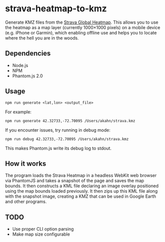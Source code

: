 # strava-heatmap-to-kmz

Generate KMZ files from the [Strava Global Heatmap](http://labs.strava.com/heatmap/). This allows you to use the heatmap as a map layer (currently 1000×1000 pixels) on a mobile device (e.g. iPhone or Garmin), which enabling offline use and helps you to locate where the hell you are in the woods.

## Dependencies

* Node.js
* NPM
* Phantom.js 2.0

## Usage

`npm run generate <lat,lon> <output_file>`

For example:

`npm run generate 42.32733,-72.70095 /Users/akahn/strava.kmz`

If you encounter issues, try running in debug mode:

`npm run debug 42.32733,-72.70095 /Users/akahn/strava.kmz`

This makes Phantom.js write its debug log to stdout.

## How it works

The program loads the Strava Heatmap in a headless WebKit web browser via PhantomJS and takes a snapshot of the page and saves the map bounds. It then constructs a KML file declaring an image overlay positioned using the map bounds loaded previously. It then zips up this KML file along with the snapshot image, creating a KMZ that can be used in Google Earth and other programs.

## TODO

* Use proper CLI option parsing
* Make map size configurable

